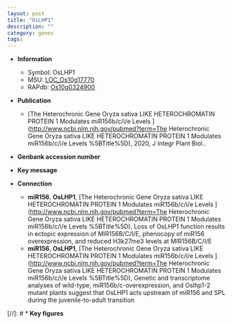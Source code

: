 ```yaml
---
layout: post
title: "OsLHP1"
description: ""
category: genes
tags: 
---
```


* **Information**  
    + Symbol: OsLHP1  
    + MSU: [LOC_Os10g17770](http://rice.plantbiology.msu.edu/cgi-bin/ORF_infopage.cgi?orf=LOC_Os10g17770)  
    + RAPdb: [Os10g0324900](http://rapdb.dna.affrc.go.jp/viewer/gbrowse_details/irgsp1?name=Os10g0324900)  

* **Publication**  
    + [The Heterochronic Gene Oryza sativa LIKE HETEROCHROMATIN PROTEIN 1 Modulates miR156b/c/i/e Levels ](http://www.ncbi.nlm.nih.gov/pubmed?term=The Heterochronic Gene Oryza sativa LIKE HETEROCHROMATIN PROTEIN 1 Modulates miR156b/c/i/e Levels %5BTitle%5D), 2020, J Integr Plant Biol..

* **Genbank accession number**  

* **Key message**  

* **Connection**  
    + __miR156__, __OsLHP1__, [The Heterochronic Gene Oryza sativa LIKE HETEROCHROMATIN PROTEIN 1 Modulates miR156b/c/i/e Levels ](http://www.ncbi.nlm.nih.gov/pubmed?term=The Heterochronic Gene Oryza sativa LIKE HETEROCHROMATIN PROTEIN 1 Modulates miR156b/c/i/e Levels %5BTitle%5D),  Loss of OsLHP1 function results in ectopic expression of MIR156B/C/I/E, phenocopy of miR156 overexpression, and reduced H3k27me3 levels at MIR156B/C/I/E
    + __miR156__, __OsLHP1__, [The Heterochronic Gene Oryza sativa LIKE HETEROCHROMATIN PROTEIN 1 Modulates miR156b/c/i/e Levels ](http://www.ncbi.nlm.nih.gov/pubmed?term=The Heterochronic Gene Oryza sativa LIKE HETEROCHROMATIN PROTEIN 1 Modulates miR156b/c/i/e Levels %5BTitle%5D),  Genetic and transcriptome analyses of wild-type, miR156b/c-overexpression, and Oslhp1-2 mutant plants suggest that OsLHP1 acts upstream of miR156 and SPL during the juvenile-to-adult transition

[//]: # * **Key figures**  


